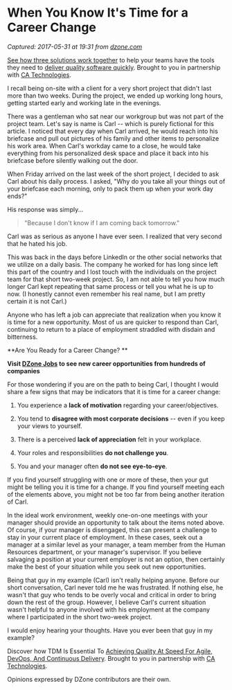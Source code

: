 # When You Know It's Time for a Career Change

_Captured: 2017-05-31 at 19:31 from [dzone.com](https://dzone.com/articles/when-you-know-its-time-for-a-change?oid=twitter&utm_content=bufferdb1b6&utm_medium=social&utm_source=twitter.com&utm_campaign=buffer)_

[See how three solutions work together](https://dzone.com/go?i=204124&u=https%3A%2F%2Fad.doubleclick.net%2Fddm%2Ftrackclk%2FN6040.130331DZONE%2FB11226848.150123399%3Bdc_trk_aid%3D321096583%3Bdc_trk_cid%3D81552442%3Bdc_lat%3D%3Bdc_rdid%3D%3Btag_for_child_directed_treatment%3D) to help your teams have the tools they need to [deliver quality software quickly](https://dzone.com/go?i=204124&u=https%3A%2F%2Fad.doubleclick.net%2Fddm%2Ftrackclk%2FN6040.130331DZONE%2FB11226848.150123399%3Bdc_trk_aid%3D321096583%3Bdc_trk_cid%3D81552442%3Bdc_lat%3D%3Bdc_rdid%3D%3Btag_for_child_directed_treatment%3D). Brought to you in partnership with [CA Technologies](https://dzone.com/go?i=204124&u=https%3A%2F%2Fad.doubleclick.net%2Fddm%2Ftrackclk%2FN6040.130331DZONE%2FB11226848.150123399%3Bdc_trk_aid%3D321096583%3Bdc_trk_cid%3D81552442%3Bdc_lat%3D%3Bdc_rdid%3D%3Btag_for_child_directed_treatment%3D).

I recall being on-site with a client for a very short project that didn't last more than two weeks. During the project, we ended up working long hours, getting started early and working late in the evenings.

There was a gentleman who sat near our workgroup but was not part of the project team. Let's say is name is Carl -- which is purely fictional for this article. I noticed that every day when Carl arrived, he would reach into his briefcase and pull out pictures of his family and other items to personalize his work area. When Carl's workday came to a close, he would take everything from his personalized desk space and place it back into his briefcase before silently walking out the door.

When Friday arrived on the last week of the short project, I decided to ask Carl about his daily process. I asked, "Why do you take all your things out of your briefcase each morning, only to pack them up when your work day ends?"

His response was simply...

> "Because I don't know if I am coming back tomorrow."

Carl was as serious as anyone I have ever seen. I realized that very second that he hated his job.

This was back in the days before LinkedIn or the other social networks that we utilize on a daily basis. The company he worked for has long since left this part of the country and I lost touch with the individuals on the project team for that short two-week project. So, I am not able to tell you how much longer Carl kept repeating that same process or tell you what he is up to now. (I honestly cannot even remember his real name, but I am pretty certain it is not Carl.)

Anyone who has left a job can appreciate that realization when you know it is time for a new opportunity. Most of us are quicker to respond than Carl, continuing to return to a place of employment straddled with disdain and bitterness.

**Are You Ready for a Career Change? **

**Visit [DZone Jobs](https://jobs.dzone.com?oid=vester) to see new career opportunities from hundreds of companies**

For those wondering if you are on the path to being Carl, I thought I would share a few signs that may be indicators that it is time for a career change:

  1. You experience a **lack of motivation** regarding your career/objectives.

  2. You tend to **disagree with most corporate decisions** -- even if you keep your views to yourself.

  3. There is a perceived **lack of appreciation** felt in your workplace.

  4. Your roles and responsibilities **do not challenge you**.

  5. You and your manager often **do not see eye-to-eye**.

If you find yourself struggling with one or more of these, then your gut might be telling you it is time for a change. If you find yourself meeting each of the elements above, you might not be too far from being another iteration of Carl.

In the ideal work environment, weekly one-on-one meetings with your manager should provide an opportunity to talk about the items noted above. Of course, if your manager is disengaged, this can present a challenge to stay in your current place of employment. In these cases, seek out a manager at a similar level as your manager, a team member from the Human Resources department, or your manager's supervisor. If you believe salvaging a position at your current employer is not an option, then certainly make the best of your situation while you seek out new opportunities.

Being that guy in my example (Carl) isn't really helping anyone. Before our short conversation, Carl never told me he was frustrated. If nothing else, he wasn't that guy who tends to be overly vocal and critical in order to bring down the rest of the group. However, I believe Carl's current situation wasn't helpful to anyone involved with his employment at the company where I participated in the short two-week project.

I would enjoy hearing your thoughts. Have you ever been that guy in my example?

Discover how TDM Is Essential To [Achieving Quality At Speed For Agile, DevOps, And Continuous Delivery](https://dzone.com/go?i=204125&u=https%3A%2F%2Fad.doubleclick.net%2Fddm%2Ftrackclk%2FN6040.130331DZONE%2FB11226848.150413345%3Bdc_trk_aid%3D321095198%3Bdc_trk_cid%3D81552443%3Bdc_lat%3D%3Bdc_rdid%3D%3Btag_for_child_directed_treatment%3D). Brought to you in partnership with [CA Technologies](https://dzone.com/go?i=204125&u=https%3A%2F%2Fad.doubleclick.net%2Fddm%2Ftrackclk%2FN6040.130331DZONE%2FB11226848.150413345%3Bdc_trk_aid%3D321095198%3Bdc_trk_cid%3D81552443%3Bdc_lat%3D%3Bdc_rdid%3D%3Btag_for_child_directed_treatment%3D).

Opinions expressed by DZone contributors are their own.
